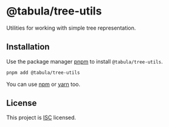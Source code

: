 # @tabula/tree-utils

Utilities for working with simple tree representation.

## Installation

Use the package manager [pnpm](https://pnpm.io) to install `@tabula/tree-utils`.

```bash
pnpm add @tabula/tree-utils
```

You can use [npm](https://npmjs.com) or [yarn](https://yarnpkg.com) too.

## License

This project is [ISC](https://choosealicense.com/licenses/isc/) licensed.
